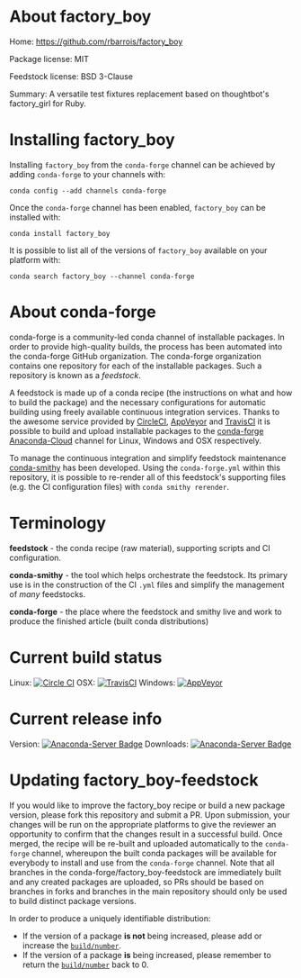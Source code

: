 About factory_boy
=================

Home: https://github.com/rbarrois/factory_boy

Package license: MIT

Feedstock license: BSD 3-Clause

Summary: A versatile test fixtures replacement based on thoughtbot's factory_girl for Ruby.



Installing factory_boy
======================

Installing `factory_boy` from the `conda-forge` channel can be achieved by adding `conda-forge` to your channels with:

```
conda config --add channels conda-forge
```

Once the `conda-forge` channel has been enabled, `factory_boy` can be installed with:

```
conda install factory_boy
```

It is possible to list all of the versions of `factory_boy` available on your platform with:

```
conda search factory_boy --channel conda-forge
```



About conda-forge
=================

conda-forge is a community-led conda channel of installable packages.
In order to provide high-quality builds, the process has been automated into the
conda-forge GitHub organization. The conda-forge organization contains one repository
for each of the installable packages. Such a repository is known as a *feedstock*.

A feedstock is made up of a conda recipe (the instructions on what and how to build
the package) and the necessary configurations for automatic building using freely
available continuous integration services. Thanks to the awesome service provided by
[CircleCI](https://circleci.com/), [AppVeyor](http://www.appveyor.com/)
and [TravisCI](https://travis-ci.org/) it is possible to build and upload installable
packages to the [conda-forge](https://anaconda.org/conda-forge)
[Anaconda-Cloud](http://docs.anaconda.org/) channel for Linux, Windows and OSX respectively.

To manage the continuous integration and simplify feedstock maintenance
[conda-smithy](http://github.com/conda-forge/conda-smithy) has been developed.
Using the ``conda-forge.yml`` within this repository, it is possible to re-render all of
this feedstock's supporting files (e.g. the CI configuration files) with ``conda smithy rerender``.


Terminology
===========

**feedstock** - the conda recipe (raw material), supporting scripts and CI configuration.

**conda-smithy** - the tool which helps orchestrate the feedstock.
                   Its primary use is in the construction of the CI ``.yml`` files
                   and simplify the management of *many* feedstocks.

**conda-forge** - the place where the feedstock and smithy live and work to
                  produce the finished article (built conda distributions)

Current build status
====================

Linux: [![Circle CI](https://circleci.com/gh/conda-forge/factory_boy-feedstock.svg?style=shield)](https://circleci.com/gh/conda-forge/factory_boy-feedstock)
OSX: [![TravisCI](https://travis-ci.org/conda-forge/factory_boy-feedstock.svg?branch=master)](https://travis-ci.org/conda-forge/factory_boy-feedstock)
Windows: [![AppVeyor](https://ci.appveyor.com/api/projects/status/github/conda-forge/factory_boy-feedstock?svg=True)](https://ci.appveyor.com/project/conda-forge/factory-boy-feedstock/branch/master)

Current release info
====================
Version: [![Anaconda-Server Badge](https://anaconda.org/conda-forge/factory_boy/badges/version.svg)](https://anaconda.org/conda-forge/factory_boy)
Downloads: [![Anaconda-Server Badge](https://anaconda.org/conda-forge/factory_boy/badges/downloads.svg)](https://anaconda.org/conda-forge/factory_boy)


Updating factory_boy-feedstock
==============================

If you would like to improve the factory_boy recipe or build a new
package version, please fork this repository and submit a PR. Upon submission,
your changes will be run on the appropriate platforms to give the reviewer an
opportunity to confirm that the changes result in a successful build. Once
merged, the recipe will be re-built and uploaded automatically to the
`conda-forge` channel, whereupon the built conda packages will be available for
everybody to install and use from the `conda-forge` channel.
Note that all branches in the conda-forge/factory_boy-feedstock are
immediately built and any created packages are uploaded, so PRs should be based
on branches in forks and branches in the main repository should only be used to
build distinct package versions.

In order to produce a uniquely identifiable distribution:
 * If the version of a package **is not** being increased, please add or increase
   the [``build/number``](http://conda.pydata.org/docs/building/meta-yaml.html#build-number-and-string).
 * If the version of a package **is** being increased, please remember to return
   the [``build/number``](http://conda.pydata.org/docs/building/meta-yaml.html#build-number-and-string)
   back to 0.
